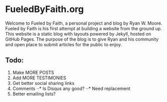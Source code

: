 # FueledByFaith.org
Welcome to Fueled by Faith, a personal project and blog by Ryan W. Moore. Fueled by Faith is his first attempt at building a website from the ground up. This website is a static blog with layouts powered by Jekyll, hosted on GitHub Pages. The purpose of the blog is to give Ryan and his community and open place to submit articles for the public to enjoy.

## Todo:
1. Make MORE POSTS
2. Add MORE TESTIMONIES
3. Get better social sharing links
4. Comments
⋅⋅* Is Disqus any good?
⋅⋅* Need replacement
5. Better emailing lists?

